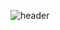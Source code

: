 ![header](https://capsule-render.vercel.app/api?type=cylinder&color=B6DCB6&text=Hello%I'm%Dongju%Seo!)
